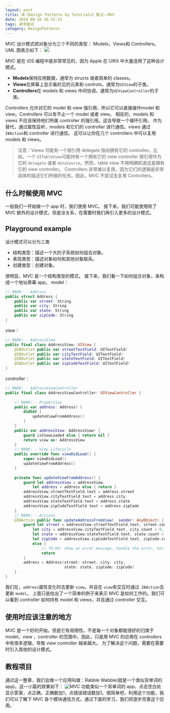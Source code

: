 ```yaml
---
layout: post
title: 读《Design Patterns by Tutorials》笔记——MVC
date: 2018-08-16 16:15:13
tags: 读书笔记
category: DesignPatterns
---
```


MVC 设计模式把对象分为三个不同的类型： Models，Views和 Controllers。
UML 图表示如下：
![](http://ohg2bgicd.bkt.clouddn.com/15341242390937.jpg)
<!-- more -->
MVC 是在 iOS 编程中是非常常见的，因为 Apple 在 UIKit 中大量选用了这种设计模式。
* **Models**保持应用数据，通常为 structs 或者简单的 classes。
* **Views**在屏幕上显示看的见的元素和 controls，通常为`UIView`的子类。
* **Controllers**在 models 和 views 中间协调，通常为`UIViewController`的子类。

Controllers 允许对它的 model 和 view 强引用，所以它可以直接操作model 和 view。Controllers 可以有不止一个 model 或者 view。
相反的，models 和 views 不应该保持他们所属 controller 的强引用。这会导致一个循环引用。
作为替代，通过属性监听，models 和它们的 controller 进行通信。views 通过`IBAction`和 controller 进行通信。
这可以让你在几个 controllers 中可以复用 models 和 views。
>注意：Views 可能有一个弱引用 delegate 指向拥有它的 controller。比如，一个 `UITableView`可能持有一个拥有它的 view controller 弱引用作为它的 `delegate` 或者 `dataSource`。然而，table view 不用明确知道这是拥有它的 view controller。
Controllers 非常难以复用，因为它们的逻辑是非常具体的描述它们所做的任务。因此，MVC 不尝试去复用 Controllers。
## 什么时候使用 MVC
一般我们一开始做一个 app 时，我们使用 MVC。
接下来，我们可能使用除了 MVC 额外的设计模式，但是没关系，在需要时我们再引入更多的设计模式。
## Playground example
设计模式可以分为三类
* 结构类型：描述一个大的子系统如何组合对象。
* 表现类型：描述对象如何和其他对象联系。
* 创建类型：创建对象。

很明显，MVC 是一个结构类型的模式。
接下来，我们看一下如何组合对象，来构成一个地址屏幕 app。
model：
```swift
// MARK: - Address
public struct Address {
    public var street: String
    public var city: String
    public var state: String
    public var zipCode: String
}
```
view：

```swift
// MARK: - AddressView
public final class AddressView: UIView {
    @IBOutlet public var streetTextField: UITextField!
    @IBOutlet public var cityTextField: UITextField!
    @IBOutlet public var stateTextField: UITextField!
    @IBOutlet public var zipCodeTextField: UITextField!
}
```
controller：

```swift
// MARK: - AddressViewController
public final class AddressViewController: UIViewController {
    
    // MARK: - Properties
    public var address: Address? {
        didSet {
            updateViewFromAddress()
        }
    }
    public var addressView: AddressView! {
        guard isViewLoaded else { return nil }
        return view as! AddressView
    }
    // MARK: - View Lifecycle
    public override func viewDidLoad() {
        super.viewDidLoad()
        updateViewFromAddress()
    }
    
    private func updateViewFromAddress() {
        guard let addressView = addressView,
            let address = address else { return }
        addressView.streetTextField.text = address.street
        addressView.cityTextField.text = address.city
        addressView.stateTextField.text = address.state
        addressView.zipCodeTextField.text = address.zipCode
    }
    // MARK: - Actions
    @IBAction public func updateAddressFromView(_ sender: AnyObject) {
        guard let street = addressView.streetTextField.text, street.count > 0,
            let city = addressView.cityTextField.text, city.count > 0,
            let state = addressView.stateTextField.text, state.count > 0,
            let zipCode = addressView.zipCodeTextField.text, zipCode.count > 0
            else {
                // TO-DO: show an error message, handle the error, etc
                return
        }
        address = Address(street: street, city: city,
                          state: state, zipCode: zipCode)
    }
}
```
我们在，`address`属性变化时去更新 `view`，并且在 `view`有交互时通过` IBAction`去更新 `model`。
上面只是给出了一个简单的例子来表示 MVC 是如何工作的。我们可以看到 controller 如何持有 model 和 views，并且通过 controller 交互。
## 使用时应该注意的地方
MVC 是一个好的开始，但是它有局限性。不是每一个对象都能很好的归类于 model，view ，controller 的范围中。因此，只是用 MVC 的应用在 controllers 中有很多逻辑，导致 view controller 越来越大。
为了解决这个问题，需要在需要时引入其他的设计模式。
## 教程项目
通过这一整章，我们会做一个应用叫做：Rabble Wabble(就是一个类似背单词的 app)。这一小篇的效果如下：
![MVC](http://ohg2bgicd.bkt.clouddn.com/MVC.gif)
功能类似一个背单词的 app，点击空白处显示答案，点正确，正确数加1，点错误错误数加1。很简单吧，利用这个功能，我们可以了解下 MVC 各个模块通信方式。通过下面的学习，我们将逐步完善这个应用。
